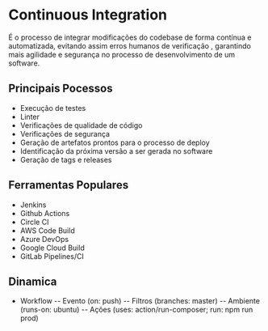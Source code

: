 # Continuous Integration

É o processo de integrar modificações do codebase de forma contínua e automatizada, evitando assim erros humanos de verificação , garantindo mais agilidade e segurança no processo de desenvolvimento de um software.

## Principais Pocessos

- Execução de testes
- Linter
- Verificações de qualidade de código
- Verificações de segurança
- Geração de artefatos prontos para o processo de deploy
- Identificação da próxima versão a ser gerada no software
- Geração de tags e releases

## Ferramentas Populares

- Jenkins
- Github Actions
- Circle CI
- AWS Code Build
- Azure DevOps
- Google Cloud Build
- GitLab Pipelines/CI

## Dinamica

- Workflow
-- Evento (on: push)
-- Filtros (branches: master)
-- Ambiente (runs-on: ubuntu)
-- Ações (uses: action/run-composer; run: npm run prod)